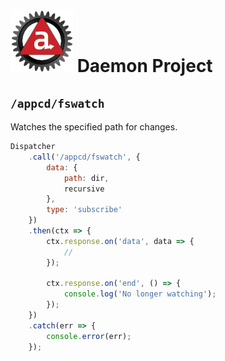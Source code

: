 # ![Appc Daemon logo](../../images/appc-daemon.png) Daemon Project

## `/appcd/fswatch`

Watches the specified path for changes.

```js
Dispatcher
	.call('/appcd/fswatch', {
		data: {
			path: dir,
			recursive
		},
		type: 'subscribe'
	})
	.then(ctx => {
		ctx.response.on('data', data => {
			//
		});

		ctx.response.on('end', () => {
			console.log('No longer watching');
		});
	})
	.catch(err => {
		console.error(err);
	});
```
